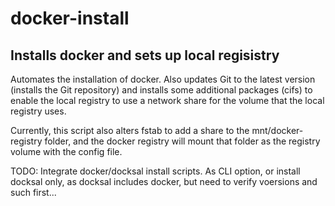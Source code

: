 # docker-install
## Installs docker and sets up local regisistry

Automates the installation of docker.  Also updates Git to the 
latest version (installs the Git repository) and installs some
additional packages (cifs) to enable the local registry to use
a network share for the volume that the local registry uses.

Currently, this script also alters fstab to add a share to the
mnt/docker-registry folder, and the docker registry will mount
that folder as the registry volume with the config file.

TODO:
  Integrate docker/docksal install scripts.  As CLI option, or
  install docksal only, as docksal includes docker, but need 
  to verify voersions and such first...


